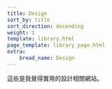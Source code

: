 ```yaml
---
title: Design
sort_by: title
sort_direction: decending
weight: 1
template: library.html
page_template: library_page.html
extra: 
    bread_name: Design
---
```


這些是我覺得實用的設計相關網站。